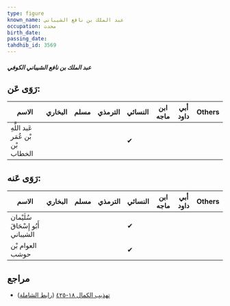 ```yaml
---
type: figure
known_name: عبد الملك بن نافع الشيباني
occupation: محدث
birth_date:
passing_date:
tahdhib_id: 3569
---
```

##### عبد الملك بن نافع الشيباني الكوفي

## رَوَى عَن:
| الاسم                             | البخاري | مسلم | الترمذي | النسائي | ابن ماجه | أبي داود | Others |
| --------------------------------- | ------- | ---- | ------- | ------- | -------- | -------- | ------ |
| عَبد اللَّهِ بْن عُمَر بْن الخطاب |         |      |         | ✔       |          |          |        |
## رَوَى عَنه:
| الاسم                              | البخاري | مسلم | الترمذي | النسائي | ابن ماجه | أبي داود | Others |
| ---------------------------------- | ------- | ---- | ------- | ------- | -------- | -------- | ------ |
| سُلَيْمان أَبُو إِسْحَاقَ الشيباني |         |      |         | ✔       |          |          |        |
| العوام بْن حوشب                    |         |      |         | ✔       |          |          |        |
## مراجع
- [تهذيب الكمال ١٨-٤٢٥](obsidian://open?vault=Tahdhib-al-Kamal&file=Figures/٣٥٦٩-عبد%20الملك%20بن%20نافع%20الشيباني%20الكوفي) ([رابط الشاملة](https://shamela.ws/book/3722/9458))